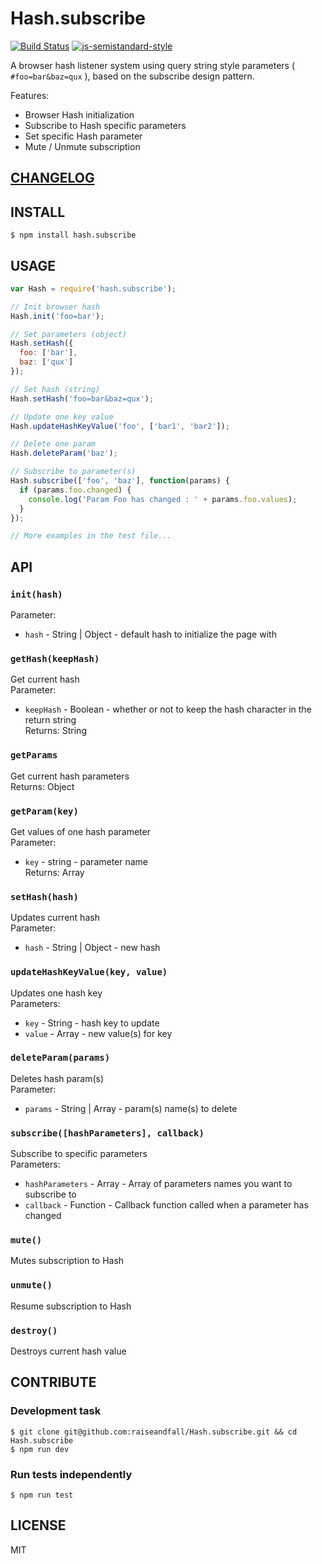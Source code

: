 # Hash.subscribe 

[![Build
Status](https://travis-ci.org/raiseandfall/hash.subscribe.svg)](https://travis-ci.org/raiseandfall/hash.subscribe)
[![js-semistandard-style](https://img.shields.io/badge/code%20style-semistandard-brightgreen.svg?style=flat-square)](https://github.com/Flet/semistandard)

A browser hash listener system using query string style parameters ( `#foo=bar&baz=qux` ), based on the subscribe design pattern.  

Features:  
- Browser Hash initialization
- Subscribe to Hash specific parameters
- Set specific Hash parameter
- Mute / Unmute subscription

## [CHANGELOG](./CHANGELOG.md)

## INSTALL
```shell
$ npm install hash.subscribe
```

## USAGE
```javascript
var Hash = require('hash.subscribe');

// Init browser hash
Hash.init('foo=bar');

// Set parameters (object)
Hash.setHash({
  foo: ['bar'],
  baz: ['qux']
});

// Set hash (string)
Hash.setHash('foo=bar&baz=qux');

// Update one key value
Hash.updateHashKeyValue('foo', ['bar1', 'bar2']);

// Delete one param
Hash.deleteParam('baz');

// Subscribe to parameter(s)
Hash.subscribe(['foo', 'baz'], function(params) {
  if (params.foo.changed) {
    console.log('Param Foo has changed : ' + params.foo.values);
  }
});

// More examples in the test file...
```

## API

### `init(hash)`
Parameter:  
- `hash` - String | Object - default hash to initialize the page with

### `getHash(keepHash)`
Get current hash  
Parameter:  
- `keepHash` - Boolean - whether or not to keep the hash character in the return string  
Returns: String

### `getParams`
Get current hash parameters  
Returns: Object

### `getParam(key)`
Get values of one hash parameter  
Parameter:  
- `key` - string - parameter name  
Returns: Array

### `setHash(hash)`
Updates current hash  
Parameter:  
- `hash` - String | Object - new hash

### `updateHashKeyValue(key, value)`
Updates one hash key  
Parameters:  
- `key` - String - hash key to update  
- `value` - Array - new value(s) for key  

### `deleteParam(params)`
Deletes hash param(s)  
Parameter:  
- `params` - String | Array - param(s) name(s) to delete

### `subscribe([hashParameters], callback)`
Subscribe to specific parameters  
Parameters:  
- `hashParameters` - Array - Array of parameters names you want to subscribe to
- `callback` - Function - Callback function called when a parameter has changed

### `mute()`
Mutes subscription to Hash

### `unmute()`
Resume subscription to Hash  

### `destroy()` 
Destroys current hash value

## CONTRIBUTE

### Development task
```shell
$ git clone git@github.com:raiseandfall/Hash.subscribe.git && cd Hash.subscribe
$ npm run dev
```

### Run tests independently
```shell
$ npm run test
```

## LICENSE
MIT
